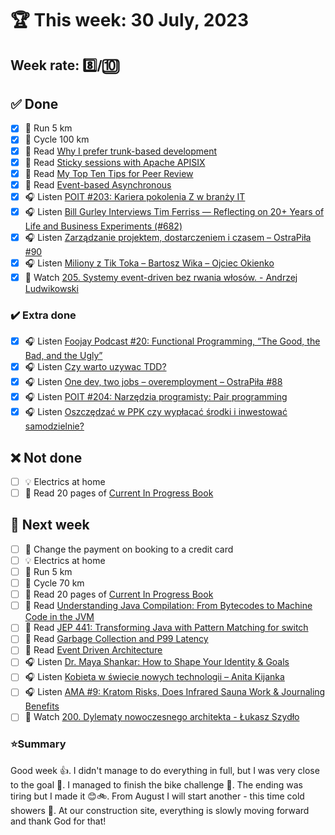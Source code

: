 # 🏆 This week: 30 July, 2023

## Week rate: 8️⃣/🔟

## ✅ Done
- [x] 🏃 Run 5 km
- [x] 🚴 Cycle 100 km
- [x] 📗 Read [Why I prefer trunk-based development](https://foojay.io/today/why-i-prefer-trunk-based-development/)
- [x] 📗 Read [Sticky sessions with Apache APISIX](https://blog.frankel.ch/sticky-sessions-apache-apisix/)
- [x] 📗 Read [My Top Ten Tips for Peer Review](https://blog.scottlogic.com/2023/06/26/peer-review-tips.html)
- [x] 📗 Read [Event-based Asynchronous](https://java-design-patterns.com/patterns/event-asynchronous/)
- [x] 🎧 Listen [POIT #203: Kariera pokolenia Z w branży IT](https://porozmawiajmyoit.pl/poit-203-kariera-pokolenia-z-w-branzy-it/)
- [x] 🎧 Listen [Bill Gurley Interviews Tim Ferriss — Reflecting on 20+ Years of Life and Business Experiments (#682)](https://tim.blog/2023/07/19/bill-gurley-interviews-tim-ferriss/)
- [x] 🎧 Listen [Zarządzanie projektem, dostarczeniem i czasem – OstraPiła #90](https://ostrapila.pl/zarzadzanie-projektem-dostarczeniem-i-czasem-ostrapila-90)
- [x] 🎧 Listen [Miliony z Tik Toka – Bartosz Wika – Ojciec Okienko](https://zaprojektujswojezycie.pl/miliony-z-tik-toka-bartosz-wika-ojciec-okienko/)
- [x] 🎥 Watch [205. Systemy event-driven bez rwania włosów. - Andrzej Ludwikowski](https://youtu.be/Ez4O6vtDMH4)

### ✔️ Extra done
- [x] 🎧 Listen [Foojay Podcast #20: Functional Programming, “The Good, the Bad, and the Ugly”](https://foojay.io/today/foojay-podcast-20/)
- [x] 🎧 Listen [Czy warto uzywac TDD?](https://piatkipodeployu.pl/podcast/Czy-warto-uzywac-TDD?)
- [x] 🎧 Listen [One dev, two jobs – overemployment – OstraPiła #88](https://ostrapila.pl/one-dev-two-jobs-overemployment-ostrapila-88)
- [x] 🎧 Listen [POIT #204: Narzędzia programisty: Pair programming](https://porozmawiajmyoit.pl/poit-204-narzedzia-programisty-pair-programming/)
- [x] 🎧 Listen [Oszczędzać w PPK czy wypłacać środki i inwestować samodzielnie?](https://inwestomat.eu/oszczedzac-w-ppk-czy-wyplacac-srodki-i-inwestowac-samodzielnie/)

## ❌ Not done
- [ ] 💡 Electrics at home
- [ ] 📗 Read 20 pages of [Current In Progress Book](https://github.com/BartoszDabek/bdabek.pl/blob/master/miscellaneous/books.md)

## 📝 Next week
- [ ] 🌴 Change the payment on booking to a credit card
- [ ] 💡 Electrics at home
- [ ] 🏃 Run 5 km
- [ ] 🚴 Cycle 70 km
- [ ] 📗 Read 20 pages of [Current In Progress Book](https://github.com/BartoszDabek/bdabek.pl/blob/master/miscellaneous/books.md)
- [ ] 📗 Read [Understanding Java Compilation: From Bytecodes to Machine Code in the JVM](https://www.azul.com/blog/understanding-java-compilation-from-bytecodes-to-machine-code/)
- [ ] 📗 Read [JEP 441: Transforming Java with Pattern Matching for switch](https://www.infoq.com/news/2023/07/tranforming-java-pattern/)
- [ ] 📗 Read [Garbage Collection and P99 Latency](https://www.javaspecialists.eu/archive/Issue310-Garbage-Collection-and-P99-Latency.html)
- [ ] 📗 Read [Event Driven Architecture](https://java-design-patterns.com/patterns/event-driven-architecture/)
- [ ] 🎧 Listen [Dr. Maya Shankar: How to Shape Your Identity & Goals](https://hubermanlab.com/dr-maya-shankar-how-to-shape-your-identity-and-goals/)
- [ ] 🎧 Listen [Kobieta w świecie nowych technologii – Anita Kijanka](https://zaprojektujswojezycie.pl/kobieta-w-swiecie-nowych-technologii-anita-kijanka/)
- [ ] 🎧 Listen [AMA #9: Kratom Risks, Does Infrared Sauna Work & Journaling Benefits](https://youtu.be/HoH93judXmE)
- [ ] 🎥 Watch [200. Dylematy nowoczesnego architekta - Łukasz Szydło](https://youtu.be/qGYN6zcAnKQ)

### ⭐Summary
Good week 👍. I didn't manage to do everything in full, but I was very close to the goal 🎯. I managed to finish the bike challenge 🥳. The ending was tiring but I made it 😊🚲. From August I will start another - this time cold showers 😬. At our construction site, everything is slowly moving forward and thank God for that!
